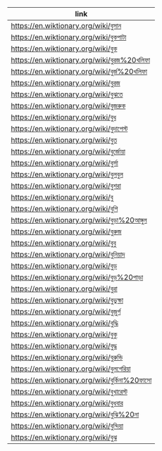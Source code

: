 |link|
|----|
|https://en.wiktionary.org/wiki/বুসান|
|https://en.wiktionary.org/wiki/বুকপাটা|
|https://en.wiktionary.org/wiki/বুক|
|https://en.wiktionary.org/wiki/বুরজ%20খলিফা|
|https://en.wiktionary.org/wiki/বুর্জ%20খলিফা|
|https://en.wiktionary.org/wiki/বুরজ|
|https://en.wiktionary.org/wiki/বুঝতে|
|https://en.wiktionary.org/wiki/বুজরুক|
|https://en.wiktionary.org/wiki/বুধ|
|https://en.wiktionary.org/wiki/বুদাপেস্ট|
|https://en.wiktionary.org/wiki/বুত|
|https://en.wiktionary.org/wiki/বুর্জোয়া|
|https://en.wiktionary.org/wiki/বুর্সা|
|https://en.wiktionary.org/wiki/বুলবুল|
|https://en.wiktionary.org/wiki/বুশরা|
|https://en.wiktionary.org/wiki/বু|
|https://en.wiktionary.org/wiki/বুগি|
|https://en.wiktionary.org/wiki/বুড়া%20আঙ্গুল|
|https://en.wiktionary.org/wiki/বুরুজ|
|https://en.wiktionary.org/wiki/বুবু|
|https://en.wiktionary.org/wiki/বুনিয়াদ|
|https://en.wiktionary.org/wiki/বুড়|
|https://en.wiktionary.org/wiki/বুড়%20পাড়া|
|https://en.wiktionary.org/wiki/বুরা|
|https://en.wiktionary.org/wiki/বুভুক্ষা|
|https://en.wiktionary.org/wiki/বুজুর্গ|
|https://en.wiktionary.org/wiki/বুদ্ধি|
|https://en.wiktionary.org/wiki/বুকু|
|https://en.wiktionary.org/wiki/বুদ্ধ|
|https://en.wiktionary.org/wiki/বুরুন্ডি|
|https://en.wiktionary.org/wiki/বুলগেরিয়া|
|https://en.wiktionary.org/wiki/বুর্কিনা%20ফাসো|
|https://en.wiktionary.org/wiki/বুখারেস্ট|
|https://en.wiktionary.org/wiki/বুধবার|
|https://en.wiktionary.org/wiki/বুঝি%20না|
|https://en.wiktionary.org/wiki/বুন্দিয়া|
|https://en.wiktionary.org/wiki/বুঝ|
